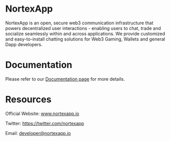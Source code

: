 # NortexApp

NortexApp is an open, secure web3 communication infrastructure that powers decentralized user interactions - enabling users to chat, trade and socialize seamlessly within and across applications. We provide customized and easy-to-install chatting solutions for Web3 Gaming, Wallets and general Dapp developers.

# Documentation
Please refer to our [Documentation page](https://github.com/NortexApp) for more details.

# Resources
Official Website: www.nortexapp.io

Twitter: https://twitter.com/nortexapp

Email: developer@nortexapp.io

